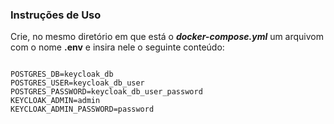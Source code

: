 

### Instruções de Uso
Crie, no mesmo diretório em que está o **_docker-compose.yml_** um arquivom com o nome **.env** e insira nele o seguinte conteúdo:

```text

POSTGRES_DB=keycloak_db
POSTGRES_USER=keycloak_db_user
POSTGRES_PASSWORD=keycloak_db_user_password
KEYCLOAK_ADMIN=admin
KEYCLOAK_ADMIN_PASSWORD=password
```